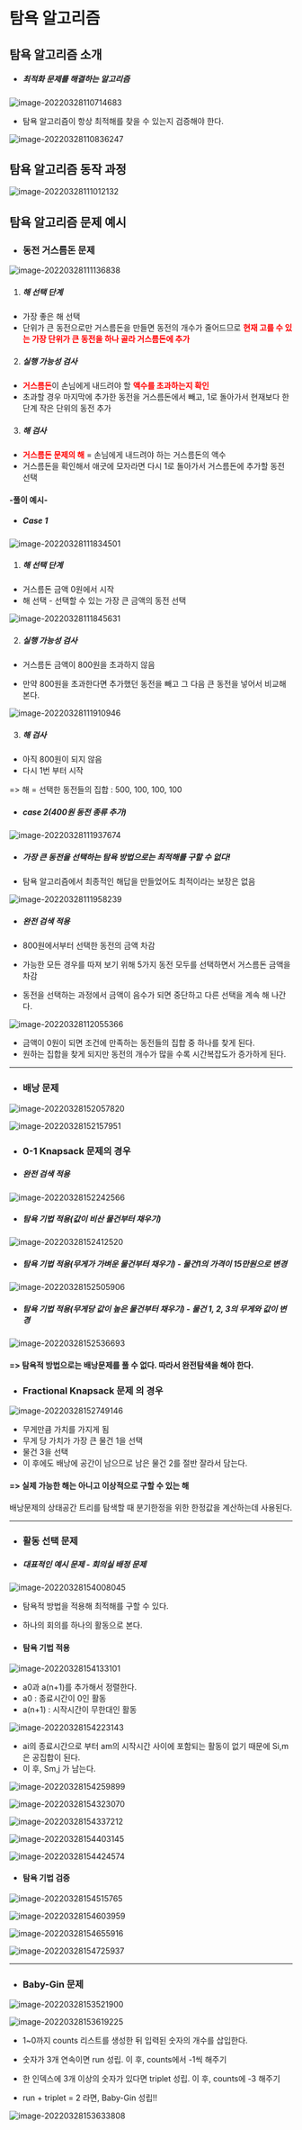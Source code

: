 # 탐욕 알고리즘



## 탐욕 알고리즘 소개

- ##### 최적화 문제를 해결하는 알고리즘

![image-20220328110714683](Greedy.assets/image-20220328110714683.png)



- 탐욕 알고리즘이 항상 최적해를 찾을 수 있는지 검증해야 한다.

![image-20220328110836247](../../../My_TIL/self_study/06_Algorithm/greedy.assets/image-20220328110836247-16484659638561.png)





## 탐욕 알고리즘 동작 과정

![image-20220328111012132](../../../My_TIL/self_study/06_Algorithm/greedy.assets/image-20220328111012132-16484659672202.png)





## 탐욕 알고리즘 문제 예시



- ### 동전 거스름돈 문제

![image-20220328111136838](Greedy.assets/image-20220328111136838.png)



1. ##### 해 선택 단계

- 가장 좋은 해 선택
- 단위가 큰 동전으로만 거스름돈을 만들면 동전의 개수가 줄어드므로 <span style= "color:red">**현재 고를 수 있는 가장 단위가 큰 동전을 하나 골라 거스름돈에 추가**</span>

2. ##### 실행 가능성 검사

- <span style= "color:red">**거스름돈**</span>이 손님에게 내드려야 할 <span style= "color:red">**액수를 초과하는지 확인**</span>
- 초과할 경우 마지막에 추가한 동전을 거스름돈에서 빼고, 1로 돌아가서 현재보다 한 단계 작은 단위의 동전 추가

3. ##### 해 검사

- <span style= "color:red">**거스름돈 문제의 해**</span> = 손님에게 내드려야 하는 거스름돈의 액수
- 거스름돈을 확인해서 애굿에 모자라면 다시 1로 돌아가서 거스름돈에 추가할 동전 선택



#### -풀이 예시-

- ##### Case 1

![image-20220328111834501](Greedy.assets/image-20220328111834501.png)

1. ##### 해 선택 단계

- 거스름돈 금액 0원에서 시작
- 해 선택 - 선택할 수 있는 가장 큰 금액의 동전 선택



![image-20220328111845631](Greedy.assets/image-20220328111845631.png)

2. ##### 실행 가능성 검사

- 거스름돈 금액이 800원을 초과하지 않음

- 만약 800원을 초과한다면 추가했던 동전을 빼고 그 다음 큰 동전을 넣어서 비교해 본다.



![image-20220328111910946](Greedy.assets/image-20220328111910946.png)

3. ##### 해 검사

- 아직 800원이 되지 않음
- 다시 1번 부터 시작



=> 해 = 선택한 동전들의 집합 : 500, 100, 100, 100





- ##### case 2(400원 동전 종류 추가)

![image-20220328111937674](Greedy.assets/image-20220328111937674.png)

- ##### 가장 큰 동전을 선택하는 탐욕 방법으로는 최적해를 구할 수 없다!

- 탐욕 알고리즘에서 최종적인 해답을 만들었어도 최적이라는 보장은 없음



![image-20220328111958239](Greedy.assets/image-20220328111958239.png)

- ##### 완전 검색 적용

- 800원에서부터 선택한 동전의 금액 차감

- 가능한 모든 경우를 따져 보기 위해 5가지 동전 모두를 선택하면서 거스름돈 금액을 차감

- 동전을 선택하는 과정에서 금액이 음수가 되면 중단하고 다른 선택을 계속 해 나간다.





![image-20220328112055366](Greedy.assets/image-20220328112055366.png)

- 금액이 0원이 되면 조건에 만족하는 동전들의 집합 중 하나를 찾게 된다.
- 원하는 집합을 찾게 되지만 동전의 개수가 많을 수록 시간복잡도가 증가하게 된다.



---



- ### 배낭 문제



![image-20220328152057820](Greedy.assets/image-20220328152057820.png)



![image-20220328152157951](Greedy.assets/image-20220328152157951.png)





- ### 0-1 Knapsack 문제의 경우

- ##### 완전 검색 적용

![image-20220328152242566](Greedy.assets/image-20220328152242566.png)



- ##### 탐욕 기법 적용(값이 비산 물건부터 채우기)

![image-20220328152412520](Greedy.assets/image-20220328152412520.png)



- ##### 탐욕 기법 적용(무게가 가벼운 물건부터 채우기) - 물건1의 가격이 15만원으로 변경

![image-20220328152505906](Greedy.assets/image-20220328152505906.png)



- ##### 탐욕 기법 적용(무게당 값이 높은 물건부터 채우기) - 물건 1, 2, 3의 무게와 값이 변경

![image-20220328152536693](Greedy.assets/image-20220328152536693.png)



#### => 탐욕적 방법으로는 배낭문제를 풀 수 없다. 따라서 완전탐색을 해야 한다.





- ### Fractional Knapsack 문제 의 경우

![image-20220328152749146](Greedy.assets/image-20220328152749146.png)

- 무게만큼 가치를 가지게 됨
- 무게 당 가치가 가장 큰 물건 1을 선택
- 물건 3을 선택
- 이 후에도 배낭에 공간이 남으므로 남은 물건 2를 절반 잘라서 담는다.



#### => 실제 가능한 해는 아니고 이상적으로 구할 수 있는 해

배낭문제의 상태공간 트리를 탐색할 때 분기한정을 위한 한정값을 계산하는데 사용된다.



---



- ###  활동 선택 문제

- ##### 대표적인 예시 문제 - 회의실 배정 문제

![image-20220328154008045](Greedy.assets/image-20220328154008045.png)

- 탐욕적 방법을 적용해 최적해를 구할 수 있다.

- 하나의 회의를 하나의 활동으로 본다.



- #### 탐욕 기법 적용

![image-20220328154133101](Greedy.assets/image-20220328154133101.png)

- a0과 a(n+1)를 추가해서 정렬한다.
- a0 : 종료시간이 0인 활동
- a(n+1) : 시작시간이 무한대인 활동



![image-20220328154223143](Greedy.assets/image-20220328154223143.png)

- ai의 종료시간으로 부터 am의 시작시간 사이에 포함되는 활동이 없기 때문에 Si,m은 공집합이 된다.
- 이 후, Sm,j 가 남는다.



![image-20220328154259899](Greedy.assets/image-20220328154259899.png)





![image-20220328154323070](Greedy.assets/image-20220328154323070.png)





![image-20220328154337212](Greedy.assets/image-20220328154337212.png)





![image-20220328154403145](Greedy.assets/image-20220328154403145.png)





![image-20220328154424574](Greedy.assets/image-20220328154424574.png)



- #### 탐욕 기법 검증

![image-20220328154515765](Greedy.assets/image-20220328154515765.png)





![image-20220328154603959](Greedy.assets/image-20220328154603959.png)





![image-20220328154655916](Greedy.assets/image-20220328154655916.png)

 



![image-20220328154725937](Greedy.assets/image-20220328154725937.png)





---



- ### Baby-Gin 문제



![image-20220328153521900](Greedy.assets/image-20220328153521900.png)





![image-20220328153619225](Greedy.assets/image-20220328153619225.png)

- 1~0까지 counts 리스트를 생성한 뒤 입력된 숫자의 개수를 삽입한다.
- 숫자가 3개 연속이면 run 성립. 이 후, counts에서 -1씩 해주기
- 한 인덱스에 3개 이상의 숫자가 있다면 triplet 성립. 이 후, counts에 -3 해주기

- run + triplet = 2 라면, Baby-Gin 성립!!



![image-20220328153633808](Greedy.assets/image-20220328153633808.png)


